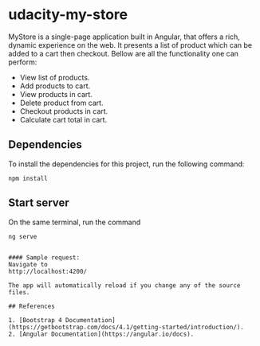 

# udacity-my-store
MyStore is a single-page application built in Angular, that offers a rich, dynamic experience on the web. It presents a list of product which can be added to a cart then checkout. Bellow are all the functionality one can perform:  
- View list of products.
- Add products to cart.
- View products in cart.
- Delete product from cart.
- Checkout products in cart.
- Calculate cart total in cart.


## Dependencies 

To install the dependencies for this project, run the following command: 
```
npm install
```

## Start server
On the same terminal, run the command
   ```
ng serve
     

#### Sample request:
Navigate to 
http://localhost:4200/

The app will automatically reload if you change any of the source files.

## References

1. [Bootstrap 4 Documentation](https://getbootstrap.com/docs/4.1/getting-started/introduction/). 
2. [Angular Documentation](https://angular.io/docs). 


